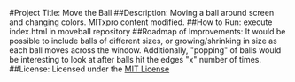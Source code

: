 #Project Title: Move the Ball
##Description: Moving a ball around screen and changing colors.  MITxpro content modified.
##How to Run: execute index.html in moveball repository
##Roadmap of Improvements: It would be possible to include balls of different sizes, or growing/shrinking in size as each ball moves across the window. Additionally, "popping" of balls would be interesting to look at after balls hit the edges "x" number of times.
##License: Licensed under the [MIT License](LICENSE)

